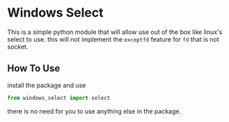 # Windows Select

This is a simple python module that will allow use out of the box like linux's select to use.
this will not implement the `exceptfd` feature for `fd` that is not socket.

## How To Use

install the package and use

```python
from windows_select import select
```

there is no need for you to use anything else in the package.